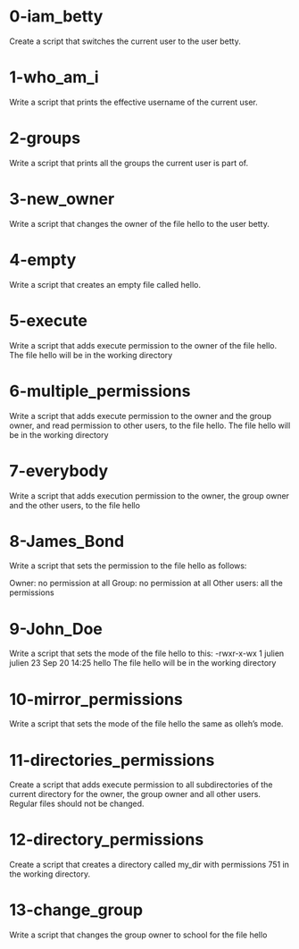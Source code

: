 # 0-iam_betty
Create a script that switches the current user to the user betty.

# 1-who_am_i
Write a script that prints the effective username of the current user.

# 2-groups
Write a script that prints all the groups the current user is part of.

# 3-new_owner
Write a script that changes the owner of the file hello to the user betty.

# 4-empty
Write a script that creates an empty file called hello.

# 5-execute
Write a script that adds execute permission to the owner of the file hello.
The file hello will be in the working directory

# 6-multiple_permissions
Write a script that adds execute permission to the owner and the group owner, and read permission to other users, to the file hello.
The file hello will be in the working directory

# 7-everybody
Write a script that adds execution permission to the owner, the group owner and the other users, to the file hello

# 8-James_Bond
Write a script that sets the permission to the file hello as follows:

Owner: no permission at all
Group: no permission at all
Other users: all the permissions

# 9-John_Doe
Write a script that sets the mode of the file hello to this:
-rwxr-x-wx 1 julien julien 23 Sep 20 14:25 hello
The file hello will be in the working directory

# 10-mirror_permissions
Write a script that sets the mode of the file hello the same as olleh’s mode.

# 11-directories_permissions
Create a script that adds execute permission to all subdirectories of the current directory for the owner, the group owner and all other users. Regular files should not be changed.

# 12-directory_permissions
Create a script that creates a directory called my_dir with permissions 751 in the working directory.

# 13-change_group
Write a script that changes the group owner to school for the file hello

